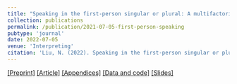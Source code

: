 ```yaml
---
title: "Speaking in the first-person singular or plural: A multifactorial, speech corpus-based analysis of institutional interpreters"
collection: publications
permalink: /publication/2021-07-05-first-person-speaking
pubtype: 'journal'
date: 2022-07-05
venue: 'Interpreting'
citation: 'Liu, N. (2022). Speaking in the first-person singular or plural: A multifactorial, speech corpus-based analysis of institutional interpreters. <i>Interpreting</i>. http://doi.org/10/1075/intp.00088.liu.'
---
```

[[Preprint]](https://nannan-liu.github.io/files/Liu2022-FPPs.pdf) [[Article]](http://doi.org/10/1075/intp.00088.liu) [[Appendices]](http://doi.org/10/1075/intp.00088.liu.additional) [[Data and code]](https://osf.io/z5gtr/) [[Slides]](https://nannan-liu.github.io/files/LiuTRIKLET-FPP.pdf)